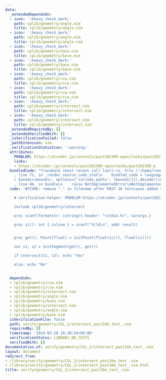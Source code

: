 ```yaml
---
data:
  _extendedDependsOn:
  - icon: ':heavy_check_mark:'
    path: cplib/geometry/angle.nim
    title: cplib/geometry/angle.nim
  - icon: ':heavy_check_mark:'
    path: cplib/geometry/angle.nim
    title: cplib/geometry/angle.nim
  - icon: ':heavy_check_mark:'
    path: cplib/geometry/base.nim
    title: cplib/geometry/base.nim
  - icon: ':heavy_check_mark:'
    path: cplib/geometry/base.nim
    title: cplib/geometry/base.nim
  - icon: ':heavy_check_mark:'
    path: cplib/geometry/ccw.nim
    title: cplib/geometry/ccw.nim
  - icon: ':heavy_check_mark:'
    path: cplib/geometry/ccw.nim
    title: cplib/geometry/ccw.nim
  - icon: ':heavy_check_mark:'
    path: cplib/geometry/intersect.nim
    title: cplib/geometry/intersect.nim
  - icon: ':heavy_check_mark:'
    path: cplib/geometry/intersect.nim
    title: cplib/geometry/intersect.nim
  _extendedRequiredBy: []
  _extendedVerifiedWith: []
  _isVerificationFailed: false
  _pathExtension: nim
  _verificationStatusIcon: ':warning:'
  attributes:
    PROBLEM: https://atcoder.jp/contests/past202309-open/tasks/past202309_m
    links:
    - https://atcoder.jp/contests/past202309-open/tasks/past202309_m
  bundledCode: "Traceback (most recent call last):\n  File \"/home/runner/.local/lib/python3.10/site-packages/onlinejudge_verify/documentation/build.py\"\
    , line 71, in _render_source_code_stat\n    bundled_code = language.bundle(stat.path,\
    \ basedir=basedir, options={'include_paths': [basedir]}).decode()\n  File \"/home/runner/.local/lib/python3.10/site-packages/onlinejudge_verify/languages/nim.py\"\
    , line 86, in bundle\n    raise NotImplementedError\nNotImplementedError\n"
  code: '#FIXME: remove "_" in filename after PAST 16 testcases added to AtCoder Dropbox

    # verification-helper: PROBLEM https://atcoder.jp/contests/past202309-open/tasks/past202309_m

    include cplib/geometry/intersect

    proc scanf(formatstr: cstring){.header: "<stdio.h>", varargs.}

    proc ii(): int {.inline.} = scanf("%lld\n", addr result)


    proc get(): Point[float] = initPoint(float(ii()), float(ii()))

    var s1, s2 = initSegment(get(), get())

    if intersect(s1, s2): echo "Yes"

    else: echo "No"

    '
  dependsOn:
  - cplib/geometry/ccw.nim
  - cplib/geometry/ccw.nim
  - cplib/geometry/intersect.nim
  - cplib/geometry/angle.nim
  - cplib/geometry/base.nim
  - cplib/geometry/intersect.nim
  - cplib/geometry/angle.nim
  - cplib/geometry/base.nim
  isVerificationFile: false
  path: verify/geometry/CGL_2/intersect_past16m_test_.nim
  requiredBy: []
  timestamp: '2024-03-28 16:38:54+09:00'
  verificationStatus: LIBRARY_NO_TESTS
  verifiedWith: []
documentation_of: verify/geometry/CGL_2/intersect_past16m_test_.nim
layout: document
redirect_from:
- /library/verify/geometry/CGL_2/intersect_past16m_test_.nim
- /library/verify/geometry/CGL_2/intersect_past16m_test_.nim.html
title: verify/geometry/CGL_2/intersect_past16m_test_.nim
---
```

